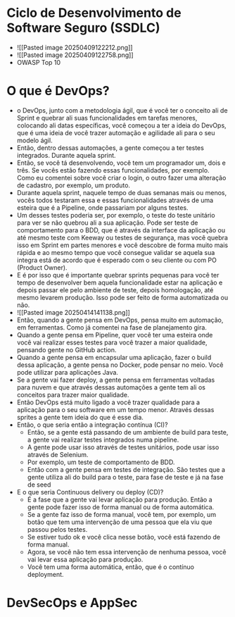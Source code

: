 # Ciclo de Desenvolvimento de Software Seguro (SSDLC)
- ![[Pasted image 20250409122212.png]]
- ![[Pasted image 20250409122758.png]]
- OWASP Top 10
# O que é DevOps?
- o DevOps, junto com a metodologia ágil, que é você ter o conceito ali de Sprint e quebrar ali suas funcionalidades em tarefas menores, colocando ali datas específicas, você começou a ter a ideia do DevOps, que é uma ideia de você trazer automação e agilidade ali para o seu modelo ágil.
- Então, dentro dessas automações, a gente começou a ter testes integrados. Durante aquela sprint.
- Então, se você tá desenvolvendo, você tem um programador um, dois e três. Se vocês estão fazendo essas funcionalidades, por exemplo. Como eu comentei sobre você criar o login, o outro fazer uma alteração de cadastro, por exemplo, um produto.
- Durante aquela sprint, naquele tempo de duas semanas mais ou menos, vocês todos testaram essa e essas funcionalidades através de uma esteira que é a Pipeline, onde passariam por alguns testes.
- Um desses testes poderia ser, por exemplo, o teste do teste unitário para ver se não quebrou ali a sua aplicação. Pode ser teste de comportamento para o BDD, que é através da interface da aplicação ou até mesmo teste com Keeway ou testes de segurança, mas você quebra isso em Sprint em partes menores e você descobre de forma muito mais rápida e ao mesmo tempo que você consegue validar se aquela sua integra está de acordo que é esperado com o seu cliente ou com PO (Product Owner).
- E é por isso que é importante quebrar sprints pequenas para você ter tempo de desenvolver bem aquela funcionalidade estar na aplicação e depois passar ele pelo ambiente de teste, depois homologação, até mesmo levarem produção. Isso pode ser feito de forma automatizada ou não.
- ![[Pasted image 20250414141138.png]]
- Então, quando a gente pensa em DevOps, pensa muito em automação, em ferramentas. Como já comentei na fase de planejamento gira.
- Quando a gente pensa em Pipeline, quer você ter uma esteira onde você vai realizar esses testes para você trazer a maior qualidade, pensando gente no GitHub action.
- Quando a gente pensa em encapsular uma aplicação, fazer o build dessa aplicação, a gente pensa no Docker, pode pensar no meio. Você pode utilizar para aplicações Java.
- Se a gente vai fazer deploy, a gente pensa em ferramentas voltadas para nuvem e que através dessas automações a gente tem ali os conceitos para trazer maior qualidade.
- Então DevOps está muito ligado a você trazer qualidade para a aplicação para o seu software em um tempo menor. Através dessas sprites a gente tem ideia do que é esse dia.
- Então, o que seria então a integração contínua (CI)?
	- Então, se a gente está passando de um ambiente de build para teste, a gente vai realizar testes integrados numa pipeline.
	- A gente pode usar isso através de testes unitários, pode usar isso através de Selenium.
	- Por exemplo, um teste de comportamento de BDD.
	- Então com a gente pensa em testes de integração. São testes que a gente utiliza ali do build para o teste, para fase de teste e já na fase de seed
- E o que seria Continuous delivery ou deploy (CD)?
	- É a fase que a gente vai levar aplicação para produção. Então a gente pode fazer isso de forma manual ou de forma automática.
	- Se a gente faz isso de forma manual, você tem, por exemplo, um botão que tem uma intervenção de uma pessoa que ela viu que passou pelos testes.
	- Se estiver tudo ok e você clica nesse botão, você está fazendo de forma manual.
	- Agora, se você não tem essa intervenção de nenhuma pessoa, você vai levar essa aplicação para produção.
	- Você tem uma forma automática, então, que é o contínuo deployment.
# DevSecOps e AppSec